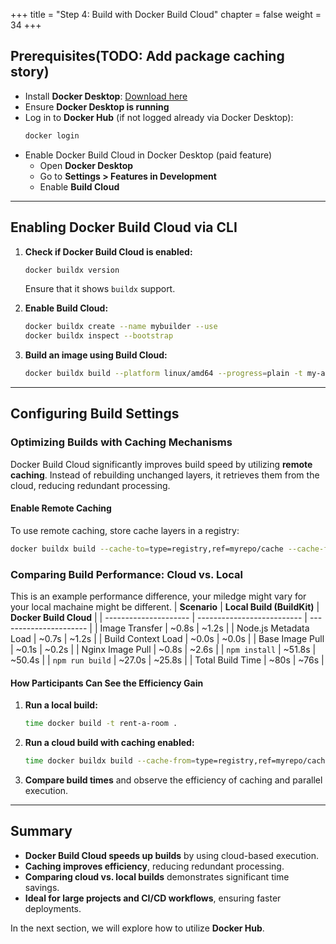 +++
title = "Step 4: Build with Docker Build Cloud"
chapter = false
weight = 34
+++

## **Prerequisites(TODO: Add package caching story)**

- Install **Docker Desktop**: [Download here](https://www.docker.com/get-started/)
- Ensure **Docker Desktop is running**
- Log in to **Docker Hub** (if not logged already via Docker Desktop):
  ```sh
  docker login
  ```
- Enable Docker Build Cloud in Docker Desktop (paid feature)
  - Open **Docker Desktop**
  - Go to **Settings > Features in Development**
  - Enable **Build Cloud**

---

## **Enabling Docker Build Cloud via CLI**

1. **Check if Docker Build Cloud is enabled:**

   ```sh
   docker buildx version
   ```

   Ensure that it shows `buildx` support.

2. **Enable Build Cloud:**

   ```sh
   docker buildx create --name mybuilder --use
   docker buildx inspect --bootstrap
   ```

3. **Build an image using Build Cloud:**
   ```sh
   docker buildx build --platform linux/amd64 --progress=plain -t my-app .
   ```

---

## **Configuring Build Settings**

### **Optimizing Builds with Caching Mechanisms**

Docker Build Cloud significantly improves build speed by utilizing **remote caching**. Instead of rebuilding unchanged layers, it retrieves them from the cloud, reducing redundant processing.

#### **Enable Remote Caching**

To use remote caching, store cache layers in a registry:

```sh
docker buildx build --cache-to=type=registry,ref=myrepo/cache --cache-from=type=registry,ref=myrepo/cache -t my-app .
```

### **Comparing Build Performance: Cloud vs. Local**

This is an example performance difference, your miledge might vary for your local machaine might be different.
| **Scenario** | **Local Build (BuildKit)** | **Docker Build Cloud** |
| --------------------- | -------------------------- | ---------------------- |
| Image Transfer | ~0.8s | ~1.2s |
| Node.js Metadata Load | ~0.7s | ~1.2s |
| Build Context Load | ~0.0s | ~0.0s |
| Base Image Pull | ~0.1s | ~0.2s |
| Nginx Image Pull | ~0.8s | ~2.6s |
| `npm install` | ~51.8s | ~50.4s |
| `npm run build` | ~27.0s | ~25.8s |
| Total Build Time | ~80s | ~76s |

#### **How Participants Can See the Efficiency Gain**

1. **Run a local build:**
   ```sh
   time docker build -t rent-a-room .
   ```
2. **Run a cloud build with caching enabled:**
   ```sh
   time docker buildx build --cache-from=type=registry,ref=myrepo/cache --cache-to=type=registry,ref=myrepo/cache -t rent-a-room .
   ```
3. **Compare build times** and observe the efficiency of caching and parallel execution.

---

## **Summary**

- **Docker Build Cloud speeds up builds** by using cloud-based execution.
- **Caching improves efficiency**, reducing redundant processing.
- **Comparing cloud vs. local builds** demonstrates significant time savings.
- **Ideal for large projects and CI/CD workflows**, ensuring faster deployments.

In the next section, we will explore how to utilize **Docker Hub**.
